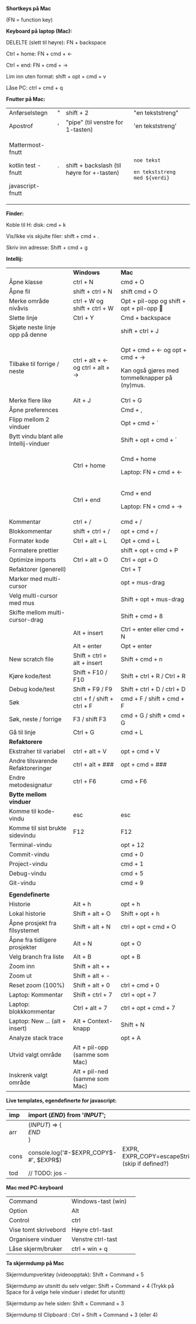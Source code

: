 ﻿**Shortkeys på Mac**

(FN = function key)

**Keyboard på laptop (Mac):**

DELELTE (slett til høyre): FN + backspace

Ctrl + home: FN + cmd + ←

Ctrl + end: FN + cmd + →

Lim inn uten format: shift + opt + cmd + v

Låse PC: ctrl + cmd + q

**Fnutter på Mac:**

|||||
| :- | :- | :- | :- |
|Anførselstegn|"|shift + 2|"en tekststreng"|
|Apostrof|'|"pipe" (til venstre for 1-tasten)|'en tekststreng'|
|<p>Mattermost-fnutt</p><p>kotlin test -fnutt</p><p>javascript-fnutt</p>|`|shift + backslash (til høyre for +-tasten)|<p>```noe tekst```</p><p></p><p>`en tekststreng med ${verdi}`</p>|

**Finder:**

Koble til H: disk: cmd + k

Vis/Ikke vis skjulte filer: shift + cmd + .

Skriv inn adresse: Shift + cmd + g

**Intellij:**

|                                        |                                    |                                                                                           |
|:---------------------------------------|:-----------------------------------|:------------------------------------------------------------------------------------------|
|                                        | **Windows**                        | **Mac**                                                                                   |
| Åpne klasse                            | ctrl + N                           | cmd + O                                                                                   |
| Åpne fil                               | shift + ctrl + N                   | shift cmd + O                                                                             |
| Merke område nivåvis                   | ctrl + W og shift + ctrl + W       | Opt + pil-opp og shift + opt + pil-opp                                                   |
| Slette linje                           | Ctrl + Y                           | Cmd + backspace                                                                           |
| Skjøte neste linje opp på denne        |                                    | shift + ctrl + J                                                                          |
| Tilbake til forrige / neste            | ctrl + alt + <- og ctrl + alt + -> | <p>Opt + cmd + ← og opt + cmd + →</p><p>Kan også gjøres med tommelknapper på (ny)mus.</p> |
| Merke flere like                       | Alt + J                            | Ctrl + G                                                                                  |
| Åpne preferences                       |                                    | Cmd + ,                                                                                   |
| Flipp mellom 2 vinduer                 |                                    | Opt + cmd + ´                                                                             |
| Bytt vindu blant alle Intellij-vinduer |                                    | Shift + opt + cmd + ´                                                                     |
|                                        | Ctrl + home                        | <p>Cmd + home</p><p>Laptop: FN + cmd + ←</p>                                              |
|                                        | Ctrl + end                         | <p>Cmd + end</p><p>Laptop: FN + cmd + →</p>                                               |
| Kommentar                              | ctrl + /                           | cmd + /                                                                                   |
| Blokkommentar                          | shift + ctrl + /                   | opt + cmd + /                                                                             |
| Formater kode                          | Ctrl + alt + L                     | Opt + cmd + L                                                                             |
| Formatere prettier                     |                                    | shift + opt + cmd + P                                                                     |
| Optimize imports                       | Ctrl + alt + O                     | Ctrl + opt + O                                                                            |
| Refaktorer (generell)                  |                                    | Ctrl + T                                                                                  |
| Marker med multi-cursor                |                                    | opt + mus-drag                                                                            |
| Velg multi-cursor med mus              |                                    | Shift + opt + mus-drag                                                                    |
| Skifte mellom multi-cursor-drag        |                                    | Shift + cmd + 8                                                                           |
|                                        | Alt + insert                       | Ctrl + enter eller cmd + N                                                                |
|                                        | Alt + enter                        | Opt + enter                                                                               |
| New scratch file                       | Shift + ctrl + alt + insert        | Shift + cmd + n                                                                           |
| Kjøre kode/test                        | Shift + F10 / F10                  | Shift + ctrl + R / Ctrl + R                                                               |
| Debug kode/test                        | Shift + F9 / F9                    | Shift + ctrl + D / ctrl + D                                                               |
| Søk                                    | ctrl + f / shift + ctrl + F        | cmd + F / shift + cmd + F                                                                 |
| Søk, neste / forrige                   | F3 / shift F3                      | cmd + G / shift + cmd + G                                                                 |
| Gå til linje                           | Ctrl + G                           | cmd + L                                                                                   |
| **Refaktorere**                        |                                    |                                                                                           |
| Ekstraher til variabel                 | ctrl + alt + V                     | opt + cmd + V                                                                             |
| Andre tilsvarende Refaktoreringer      | ctrl + alt + ###                   | opt + cmd + ###                                                                           |
| Endre metodesignatur                   | ctrl + F6                          | cmd + F6                                                                                  |
| **Bytte mellom vinduer**               |                                    |                                                                                           |
| Komme til kode-vindu                   | esc                                | esc                                                                                       |
| Komme til sist brukte sidevindu        | F12                                | F12                                                                                       |
| Terminal-vindu                         |                                    | opt + 12                                                                                  |
| Commit-vindu                           |                                    | cmd + 0                                                                                   |
| Project-vindu                          |                                    | cmd + 1                                                                                   |
| Debug-vindu                            |                                    | cmd + 5                                                                                   |
| Git-vindu                              |                                    | cmd + 9                                                                                   |
|                                        |                                    |                                                                                           |
| **Egendefinerte**                      |                                    |                                                                                           |
| Historie                               | Alt + h                            | opt + h                                                                                   |
| Lokal historie                         | Shift + alt + O                    | Shift + opt + h                                                                           |
| Åpne prosjekt fra filsystemet          | Shift + alt + N                    | ctrl + opt + cmd + O                                                                      |
| Åpne fra tidligere prosjekter          | Alt + N                            | opt + O                                                                                   |
| Velg branch fra liste                  | Alt + B                            | opt + B                                                                                   |
| Zoom inn                               | Shift + alt + +                    |                                                                                           |
| Zoom ut                                | Shift + alt + -                    |                                                                                           |
| Reset zoom (100%)                      | Shift + alt + 0                    | ctrl + cmd + 0                                                                            |
| Laptop: Kommentar                      | Shift + ctrl + 7                   | ctrl + opt + 7                                                                            |
| Laptop: blokkkommentar                 | Ctrl + alt + 7                     | ctrl + opt + cmd + 7                                                                      |
| Laptop:    New ...      (alt + insert) | Alt + Context-knapp                | Shift + N                                                                                 |
| Analyze stack trace                    |                                    | opt + A                                                                                   |
| Utvid valgt område                     | Alt + pil-opp (samme som Mac)      |                                                                                           |
| Inskrenk valgt område                  | Alt + pil-ned (samme som Mac)      |                                                                                           |

**Live templates, egendefinerte for javascript:**

| imp  | import {$END$} from '$INPUT$';              |                                                       |
|:-----|:--------------------------------------------|:------------------------------------------------------|
| arr  | ($INPUT$) => {<br>$END$<br>}                |                                                       |
| cons | console.log('#-\$EXPR\_COPY\$-#', \$EXPR\$) | EXPR, EXPR_COPY=escapeString(EXPR) (skip if defined?) |
| tod  | // TODO: jos -                              |                                                       |


**Mac med PC-keyboard**

||||
| :- | :- | :- |
|Command|Windows-tast (win)||
|Option|Alt||
|Control|ctrl||
|Vise tomt skrivebord|Høyre ctrl-tast||
|Organisere vinduer|Venstre ctrl-tast||
|Låse skjerm/bruker|ctrl + win + q||

**Ta skjermdump på Mac**

Skjermdumpverktøy (videoopptak): Shift + Command + 5

Skjermdump av utsnitt du selv velger: Shift + Command + 4 
(Trykk på Space for å velge hele vinduer i stedet for utsnitt)

Skjermdump av hele siden: Shift + Command + 3

Skjermdump til Clipboard : Ctrl + Shift + Command + 3 (eller 4)
